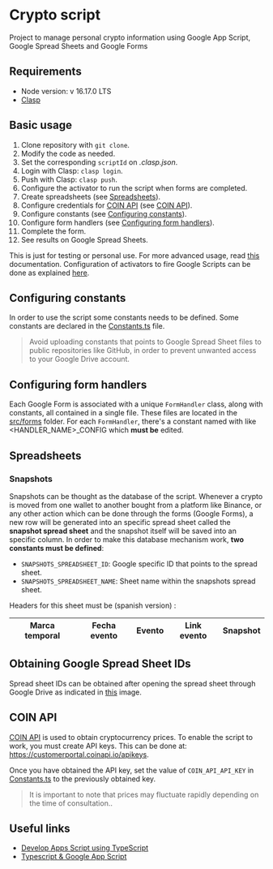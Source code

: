 # Crypto script

Project to manage personal crypto information using Google App Script, Google Spread Sheets and Google Forms

## Requirements

- Node version: v 16.17.0 LTS
- [Clasp](https://developers.google.com/apps-script/guides/clasp)

## Basic usage

1. Clone repository with `git clone`.
2. Modify the code as needed.
3. Set the corresponding `scriptId` on *.clasp.json*.
4. Login with Clasp: `clasp login`.
5. Push with Clasp: `clasp push`.
6. Configure the activator to run the script when forms are completed.
7. Create spreadsheets (see [Spreadsheets](#spreadsheets)).
8. Configure credentials for [COIN API](https://www.coinapi.io/) (see [COIN API](#coin-api)).
9. Configure constants (see [Configuring constants](#configuring-constants)).
10. Configure form handlers (see [Configuring form handlers](#configuring-form-handlers)).
11. Complete the form.
12. See results on Google Spread Sheets.

This is just for testing or personal use. For more advanced usage, read [this](https://github.com/brunopk/crypto-app-script/blob/main/doc/deployments.md) documentation. Configuration of activators to fire Google Scripts can be done as explained [here](https://user-images.githubusercontent.com/6526093/186764687-1fdcf48b-7691-4872-8a0a-4b557e8c95c9.png).

## Configuring constants

In order to use the script some constants needs to be defined. Some constants are declared in the [Constants.ts](src/Constants.ts) file.

> Avoid uploading constants that points to Google Spread Sheet files to public repositories like GitHub, in order to prevent unwanted access to your Google Drive account.

## Configuring form handlers

Each Google Form is associated with a unique `FormHandler` class, along with constants, all contained in a single file. These files are located in the [src/forms](src/forms/) folder. For each `FormHandler`, there's a constant named with like <HANDLER_NAME>_CONFIG which **must be** edited.

## Spreadsheets

### Snapshots

Snapshots can be thought as the database of the script. Whenever a crypto is moved from one wallet to another bought from a platform like Binance, or any other action which can be done through the forms (Google Forms), a new row will be generated into an specific spread sheet called the **snapshot spread sheet** and the snapshot itself will be saved into an specific column. In order to make this database mechanism work, **two constants must be defined**:

- `SNAPSHOTS_SPREADSHEET_ID`: Google specific ID that points to the spread sheet.
- `SNAPSHOTS_SPREADSHEET_NAME`: Sheet name within the snapshots spread sheet.

Headers for this sheet must be (spanish version) : 

| Marca temporal | Fecha evento | Evento | Link evento | Snapshot |
|--------------|:------------:|:------:|:-----------:|----------|

## Obtaining Google Spread Sheet IDs

Spread sheet IDs can be obtained after opening the spread sheet through Google Drive as indicated in [this](https://github.com/brunopk/crypto-script/blob/draft/doc/screenshot_1.png) image.

## COIN API

[COIN API](https://www.coinapi.io/) is used to obtain cryptocurrency prices. To enable the script to work, you must create API keys. This can be done at: https://customerportal.coinapi.io/apikeys.

Once you have obtained the API key, set the value of `COIN_API_API_KEY` in [Constants.ts](src/Constants.ts) to the previously obtained key.

> It is important to note that prices may fluctuate rapidly depending on the time of consultation..

## Useful links

- [Develop Apps Script using TypeScript](https://developers.google.com/apps-script/guides/typescript)
- [Typescript & Google App Script](https://medium.com/analytics-vidhya/typescript-in-google-app-script-f0f10c7225de)

